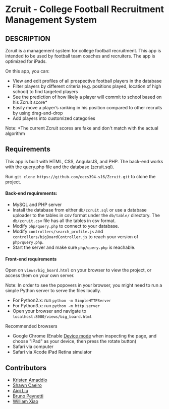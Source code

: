 Zcruit - College Football Recruitment Management System
====================================
## DESCRIPTION
Zcruit is a management system for college football recruitment. This app is intended to be used by football team coaches and recruiters. The app is optimized for iPads. 

On this app, you can:
* View and edit profiles of all prospective football players in the database
* Filter players by different criteria (e.g. positions played, location of high school) to find targeted players
* See the prediction of how likely a player will commit to school based on his Zcruit score*
* Easily move a player’s ranking in his position compared to other recruits by using drag-and-drop
* Add players into customized categories

Note:
*The current Zcruit scores are fake and don't match with the actual algorithm 
## Requirements
This app is built with HTML, CSS, AngularJS, and PHP. The back-end works with the query.php file and the database (zcruit.sql). 

Run `git clone https://github.com/eecs394-s16/Zcruit.git` to clone the project.

#### Back-end requirements:
* MySQL and PHP server 
* Install the database from either `db/zcruit.sql` or use a database uploader to the tables in csv format under the `db/table/` directory. The `db/zcruit.csv` file has all the tables in csv format. 
* Modify `php/query.php` to connect to your database.
* Modify `controllers/search_profile.js` and `controllers/bigBoardController.js` to reach your version of `php/query.php`. 
* Start the server and make sure `php/query.php` is reachable.

#### Front-end requirements 

Open on `views/big_board.html` on your browser to view the project, or access them on your own server. 

Note: In order to see the popovers in your browser, you might need to run a simple Python server to serve the files locally.
* For Python2.x: run `python -m SimpleHTTPServer`
* For Python3.x: run `python -m http.server`
* Open your browser and navigate to `localhost:8000/views/big_board.html`

Recommended browsers
* Google Chrome (Enable [Device mode](https://developers.google.com/web/tools/chrome-devtools/iterate/device-mode/?hl=en) when inspecting the page, and choose "iPad" as your device, then press the rotate button)
* Safari via computer
* Safari via Xcode iPad Retina simulator

## Contributors
* [Kristen Amaddio](https://github.com/kmads)
* [Shawn Caeiro](https://github.com/shawncaeiro)
* [Aiqi Liu](http://github.com/aiqiliu)
* [Bruno Peynetti](https://github.com/bpeynetti)
* [William Xiao](https://github.com/PaeP3nguin)

